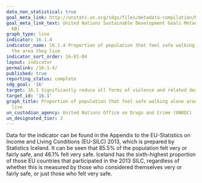 ```yaml
---
data_non_statistical: true
goal_meta_link: http://unstats.un.org/sdgs/files/metadata-compilation/Metadata-Goal-16.pdf
goal_meta_link_text: United Nations Sustainable Development Goals Metadata (PDF 213
  KB)
graph_type: line
indicator: 16.1.4
indicator_name: 16.1.4 Proportion of population that feel safe walking alone around
  the area they live
indicator_sort_order: 16-01-04
layout: indicator
permalink: /16-1-4/
published: true
reporting_status: complete
sdg_goal: '16'
target: 16.1 Significantly reduce all forms of violence and related death rates everywhere
target_id: '16.1'
graph_title: Proportion of population that feel safe walking alone around the area they
  live
un_custodian_agency: United Nations Office on Drugs and Crime (UNODC)
un_designated_tier: 2
---
```

Data for the indicator can be found in the Appendix to the EU-Statistics on Income and Living Conditions (EU-SILC) 2013, which is prepared by Statistics Iceland. It can be seen that 85.5% of the population felt very or fairly safe, and 46.1% felt very safe. Iceland has the sixth-highest proportion of those EU countries that participated in the 2013 SILC, regardless of whether this is measured by those who considered themselves very or fairly safe, or just those who felt very safe. 
